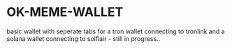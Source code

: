 # OK-MEME-WALLET
basic wallet with seperate tabs for a tron wallet connecting to tronlink and a solana wallet connecting to solflair - still in progress..
